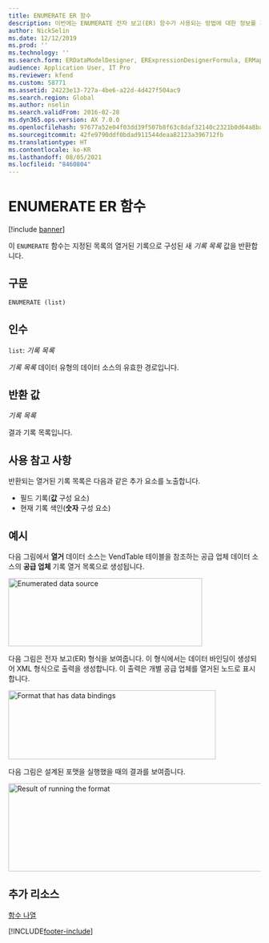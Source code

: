 ```yaml
---
title: ENUMERATE ER 함수
description: 이번에는 ENUMERATE 전자 보고(ER) 함수가 사용되는 방법에 대한 정보를 제공합니다.
author: NickSelin
ms.date: 12/12/2019
ms.prod: ''
ms.technology: ''
ms.search.form: ERDataModelDesigner, ERExpressionDesignerFormula, ERMappedFormatDesigner, ERModelMappingDesigner
audience: Application User, IT Pro
ms.reviewer: kfend
ms.custom: 58771
ms.assetid: 24223e13-727a-4be6-a22d-4d427f504ac9
ms.search.region: Global
ms.author: nselin
ms.search.validFrom: 2016-02-28
ms.dyn365.ops.version: AX 7.0.0
ms.openlocfilehash: 97677a52e04f03dd39f507b8f63c8daf32140c2321b0d64a8ba5685d2841be3c
ms.sourcegitcommit: 42fe9790ddf0bdad911544deaa82123a396712fb
ms.translationtype: HT
ms.contentlocale: ko-KR
ms.lasthandoff: 08/05/2021
ms.locfileid: "8460804"
---
```

# <a name="enumerate-er-function"></a>ENUMERATE ER 함수

[!include [banner](../includes/banner.md)]

이 `ENUMERATE` 함수는 지정된 목록의 열거된 기록으로 구성된 새 *기록 목록* 값을 반환합니다.

## <a name="syntax"></a>구문

```vb
ENUMERATE (list)
```

## <a name="arguments"></a>인수

`list`: *기록 목록*

*기록 목록* 데이터 유형의 데이터 소스의 유효한 경로입니다.

## <a name="return-values"></a>반환 값

*기록 목록*

결과 기록 목록입니다.

## <a name="usage-notes"></a>사용 참고 사항

반환되는 열거된 기록 목록은 다음과 같은 추가 요소를 노출합니다.

- 필드 기록(**값** 구성 요소)
- 현재 기록 색인(**숫자** 구성 요소)

## <a name="example"></a>예시

다음 그림에서 **열거** 데이터 소스는 VendTable 테이블을 참조하는 공급 업체 데이터 소스의 **공급 업체** 기록 열거 목록으로 생성됩니다.

<a href="./media/picture-enumerate-datasource.jpg"><img src="./media/picture-enumerate-datasource.jpg" alt="Enumerated data source" class="alignnone wp-image-290711 size-full" width="387" height="136" /></a>

다음 그림은 전자 보고(ER) 형식을 보여줍니다. 이 형식에서는 데이터 바인딩이 생성되어 XML 형식으로 출력을 생성합니다. 이 출력은 개별 공급 업체를 열거된 노드로 표시합니다.

<a href="./media/picture-enumerate-format.jpg"><img src="./media/picture-enumerate-format.jpg" alt="Format that has data bindings" class="alignnone wp-image-290721 size-full" width="414" height="138" /></a>

다음 그림은 설계된 포맷을 실행했을 때의 결과를 보여줍니다.

<a href="./media/picture-enumerate-result.jpg"><img src="./media/picture-enumerate-result.jpg" alt="Result of running the format" class="alignnone wp-image-290731 size-full" width="567" height="176" /></a>

## <a name="additional-resources"></a>추가 리소스

[함수 나열](er-functions-category-list.md)


[!INCLUDE[footer-include](../../../includes/footer-banner.md)]